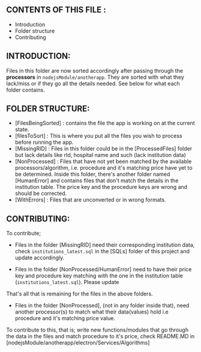 CONTENTS OF THIS FILE :
-----------------------

 * Introduction
 * Folder structure
 * Contributing
 
 INTRODUCTION:
 -------------
 Files in this folder are now sorted accordingly after passing through
 the **processors** in `nodejsModule/anotherapp`. They are sorted
 with what they lack/miss or if they go all the details needed.
 See below for what each folder contains.
 
 FOLDER STRUCTURE:
 ----------------
 * [FilesBeingSorted] : contains the file the app is working on at the current state.
 * [filesToSort] : This is where you put all the files you wish to process before running the app.
 * [MissingRID] : Files in this folder could be in the [ProcessedFiles] folder but lack details
 like rId, hospital name and such (lack institution data)
 * [NonProcessed] : Files that have not yet been matched by the available processors/algorithm,
 i.e. procedure and it's matching price have yet to be determined.
 Inside this folder, there's another folder named [HumanError] and contains files that don't
 match the details in the institution table. The price key and the procedure keys are wrong and
 should be corrected.
 * [WithErrors] : Files that are unconverted or in wrong formats.
 
 CONTRIBUTING:
 -------------
 To contribute;
 * Files in the folder [MissingRID] need their corresponding institution data, check `institutions_latest.sql`
 in the [SQLs] folder of this project and update accordingly.
 
 * Files in the folder [NonProcessed/HumanError] need to have their price key and procedure key
 matching with the one in the institution table (`institutions_latest.sql`). Please update
 
 That's all that is remaining for the files in the above folders.
 
 * Files in the folder [NonProcessed], (not in any folder inside that), need another processor(s)
 to match what their data(values) hold i.e procedure and it's matching price value.
 
 To contribute to this, that is; write new functions/modules that go through the data in the files
 and match procedure to it's price, check README.MD in [nodejsModule/anotherapp/electron/Services/Algorithms]
 